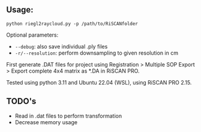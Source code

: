 ## Usage:

``python riegl2raycloud.py -p /path/to/RiSCANfolder``

Optional parameters:
- ``--debug``: also save individual .ply files
- ``-r/--resolution``: perform downsampling to given resolution in cm

First generate .DAT files for project using Registration > Multiple SOP Export > Export complete 4x4 matrix as *.DA in RiSCAN PRO.

Tested using python 3.11 and Ubuntu 22.04 (WSL), using RiSCAN PRO 2.15.

## TODO's
- Read in .dat files to perform transformation
- Decrease memory usage
